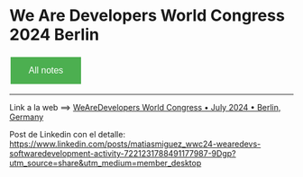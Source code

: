 # We Are Developers World Congress 2024 Berlin

<style>
  .back-button {
    background-color: #4CAF50; /* Green */
    border: none;
    color: white;
    padding: 15px 32px;
    text-align: center;
    text-decoration: none;
    display: inline-block;
    font-size: 16px;
    margin: 4px 2px;
    cursor: pointer;
  }
</style>

<button class="back-button" onclick="window.location.href='https://matiaspakua.github.io/tech.notes.io'">All notes</button>

---


Link a la web ==> [WeAreDevelopers World Congress • July 2024 • Berlin, Germany](https://www.wearedevelopers.com/world-congress/)

Post de Linkedin con el detalle: https://www.linkedin.com/posts/matiasmiguez_wwc24-wearedevs-softwaredevelopment-activity-7221231788491177987-9Dgp?utm_source=share&utm_medium=member_desktop

